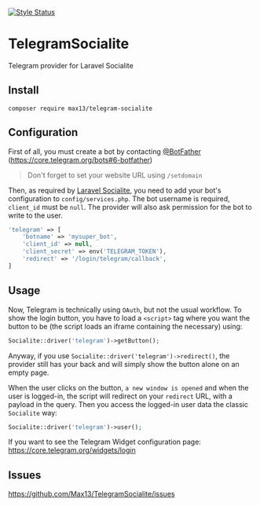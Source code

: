 [![Style Status](https://github.styleci.io/repos/266998759/shield?branch=master)](https://github.styleci.io/repos/266998759)


# TelegramSocialite

Telegram provider for Laravel Socialite


## Install

```
composer require max13/telegram-socialite
```


## Configuration

First of all, you must create a bot by contacting [@BotFather](http://t.me/BotFather) (https://core.telegram.org/bots#6-botfather)

> Don't forget to set your website URL using `/setdomain`

Then, as required by [Laravel Socialite](https://laravel.com/docs/socialite#configuration), you need to add your bot's configuration to `config/services.php`. The bot username is required, `client_id` must be `null`. The provider will also ask permission for the bot to write to the user.

```php
'telegram' => [
    'botname' => 'mysuper_bot',
    'client_id' => null,
    'client_secret' => env('TELEGRAM_TOKEN'),
    'redirect' => '/login/telegram/callback',
]
```


## Usage

Now, Telegram is technically using `OAuth`, but not the usual workflow. To show the login button, you have to load a `<script>` tag where you want the button to be (the script loads an iframe containing the necessary) using:

```php
Socialite::driver('telegram')->getButton();
```

Anyway, if you use `Socialite::driver('telegram')->redirect()`, the provider still has your back and will simply show the button alone on an empty page.

When the user clicks on the button, `a new window is opened` and when the user is logged-in, the script will redirect on your `redirect` URL, with a payload in the query. Then you access the logged-in user data the classic `Socialite` way:

```php
Socialite::driver('telegram')->user();
```

If you want to see the Telegram Widget configuration page: https://core.telegram.org/widgets/login


## Issues

https://github.com/Max13/TelegramSocialite/issues

